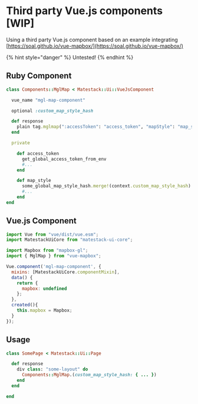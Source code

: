 # Third party Vue.js components \[WIP\]

Using a third party Vue.js component based on an example integrating [https://soal.github.io/vue-mapbox/](https://soal.github.io/vue-mapbox/)

{% hint style="danger" %}
Untested!
{% endhint %}

## Ruby Component

```ruby
class Components::MglMap < Matestack::Ui::VueJsComponent

  vue_name "mgl-map-component"

  optional :custom_map_style_hash

  def response
    plain tag.mglmap(":accessToken": "access_token", "mapStyle": "map_style")
  end

  private

    def access_token
      get_global_access_token_from_env
      #...
    end

    def map_style
      some_global_map_style_hash.merge!(context.custom_map_style_hash)
      #...
    end
end
```

## Vue.js Component

```javascript
import Vue from "vue/dist/vue.esm";
import MatestackUiCore from "matestack-ui-core";

import Mapbox from "mapbox-gl";
import { MglMap } from "vue-mapbox";

Vue.component('mgl-map-component', {
  mixins: [MatestackUiCore.componentMixin],
  data() {
    return {
      mapbox: undefined
    };
  },
  created(){
    this.mapbox = Mapbox;
  }
});
```

## Usage

```ruby
class SomePage < Matestack::Ui::Page

  def response
    div class: "some-layout" do
      Components::MglMap.(custom_map_style_hash: { ... })
    end
  end

end
```

